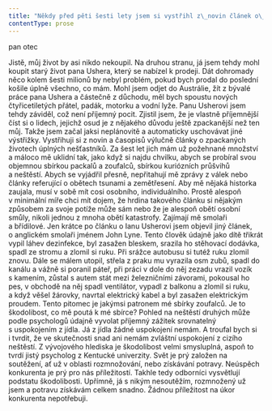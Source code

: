 ```yaml
---
title: "Někdy před pěti šesti lety jsem si vystřihl z\_novin článek o\_muži, který prodával svůj život v\_aukci\\. Jmenoval se Ian Usher, žil v\_Austrálii a\_jednoho dne ho prostě napadlo, že udělá tlustou čáru za celým svým životem, prodá úplně všechno, co má, a\_začne znova\\. Prodával dům, padák, motorku, vodní lyže a\_místo v\_práci\\. Bylo mu čtyřiačtyřicet let a\_rozhodl se zbavit úplně všeho, aby mu nic nepřipomínalo jeho bývalou manželku, se kterou se rozvedl\\. V\_aukci dokonce nabízel jako součást svého života, který dražil, i\_svoje přátele\\. Není mi úplně jasné, jak by mohl případný kupující spoléhat na to, že získá i\_přátele Iana Ushera\\. Ale to není podstatné\\. V\_každém případě se tomu muži prodej podařil, ve čtyřiačtyřiceti letech prodal svůj život a\_začal nový\\. Já jsem měl ve svých čtyřiačtyřiceti ženu a\_dvě děti, dceři bylo pět, synovi jedenáct, a\_neměl jsem nejmenší důvod nabízet svůj život na prodej\\. Když jsem přišel o\_ženu, bylo mi čtyřicet sedm, o\_tři roky víc než Ianu Usherovi, a\_prodat svůj život jsem si dovolit nemohl\\. Nicméně v\_době, kdy prodával svůj život pan Usher, tedy asi před šesti lety, bych mohl dát do dražby ten svůj, aspoň mě to napadlo v\_okamžiku, kdy jsem si vystřihl článek, který o\_dražbě jeho života informoval\\. Moje dcera dokončila školu a\_vdávala se, můj syn, kterému bylo přes třicet, právě přivedl ke krachu svůj snad už třetí velkolepý podnikatelský záměr\\. Do našeho domu se stěhoval pan Šedý, ošklivý, upjatý a\_zatuchlý skřet, který nosí kravatu dotaženou tak, že není pochopitelné, že se neuškrtí\\. Skřet, který se do telefonu představuje jako docent, skřet, který se dokázal poprvé oženit, až když mu táhlo na padesát, a\_navíc si vzal plachou studentku, která se asi jen styděla jeho návrh odmítnout\\. Nevím, jaký jiný důvod by moje dcera mohla mít\\. Pohled na obě mé dospělé děti mi jasně dával najevo, že jsem packal\\. Prostě v\_tom okamžiku jsem asi měl udělat to, co Ian Usher z\_Austrálie, měl jsem prodat svůj život a\_zmizet\\. Pan Usher prodal svůj život přibližně za šest milionů korun; je mi jasné, že za můj život by nikdo nedal ani zlámanou grešli\\. V\_každém případě si pan Usher od chvíle, co svůj život vydražil, celkem užíval, běhal s\_býky v\_Pamploně, potápěl se v\_kleci s\_bílými žraloky, a\_dokonce vstoupil i\_do Mile High Clubu, který sdružuje všechny osoby, co měly sex ve vzduchu, na palubě letadla či helikoptéry\\. Je celkem povzbudivé dozvědět se, že takový klub existuje\\."
contentType: prose
---
```


<section>

pan otec

Jistě, můj život by asi nikdo nekoupil. Na druhou stranu, já jsem tehdy mohl koupit starý život pana Ushera, který se nabízel k prodeji. Dát dohromady něco kolem šesti milionů by nebyl problém, pokud bych prodal do poslední košile úplně všechno, co mám. Mohl jsem odjet do Austrálie, žít z bývalé práce pana Ushera a částečně z důchodu, měl bych spoustu nových čtyřicetiletých přátel, padák, motorku a vodní lyže. Panu Usherovi jsem tehdy záviděl, což není příjemný pocit. Zjistil jsem, že je vlastně příjemnější číst si o lidech, jejichž osud je z nějakého důvodu ještě zpackanější než ten můj. Takže jsem začal jaksi neplánovitě a automaticky uschovávat jiné výstřižky. Vystřihuji si z novin a časopisů výlučně články o zpackaných životech úplných nešťastníků. Za šest let jich mám už požehnané množství a máloco mě uklidní tak, jako když si najdu chvilku, abych se probíral svou objemnou sbírkou packalů a zoufalců, sbírkou kuriózních průšvihů a neštěstí. Abych se vyjádřil přesně, nepřitahují mě zprávy z válek nebo články referující o obětech tsunami a zemětřesení. Aby mě nějaká historka zaujala, musí v sobě mít cosi osobního, individuálního. Prostě alespoň v minimální míře chci mít dojem, že hrdina takového článku si nějakým způsobem za svoje potíže může sám nebo že je alespoň obětí osobní smůly, nikoli jednou z mnoha obětí katastrofy. Zajímají mě smolaři a břídilové. Jen krátce po článku o Ianu Usherovi jsem objevil jiný článek, o anglickém smolaři jménem John Lyne. Tento člověk údajně jako dítě třikrát vypil láhev dezinfekce, byl zasažen bleskem, srazila ho stěhovací dodávka, spadl ze stromu a zlomil si ruku. Při srážce autobusu si tutéž ruku zlomil znovu. Dále se málem utopil, střela z praku mu vyrazila osm zubů, spadl do kanálu a vážně si poranil páteř, při práci v dole do něj zezadu vrazil vozík s kamením, zůstal s autem stát mezi železničními závorami, pokousal ho pes, v obchodě na něj spadl ventilátor, vypadl z balkonu a zlomil si ruku, a když věšel žárovky, navrtal elektrický kabel a byl zasažen elektrickým proudem. Tento pitomec je jakýmsi patronem mé sbírky zoufalců. Je to škodolibost, co mě poutá k mé sbírce? Pohled na neštěstí druhých může podle psychologů údajně vyvolat příjemný zážitek srovnatelný s uspokojením z jídla. Já z jídla žádné uspokojení nemám. A troufal bych si i tvrdit, že ve skutečnosti snad ani nemám zvláštní uspokojení z cizího neštěstí. Z vývojového hlediska je škodolibost velmi smysluplná, aspoň to tvrdí jistý psycholog z Kentucké univerzity. Svět je prý založen na soutěžení, ať už v oblasti rozmnožování, nebo získávání potravy. Neúspěch konkurenta je prý pro nás příležitostí. Takhle tedy odborníci vysvětlují podstatu škodolibosti. Upřímně, já s nikým nesoutěžím, rozmnožený už jsem a potravu získávám celkem snadno. Žádnou příležitost na úkor konkurenta nepotřebuji.

</section>
